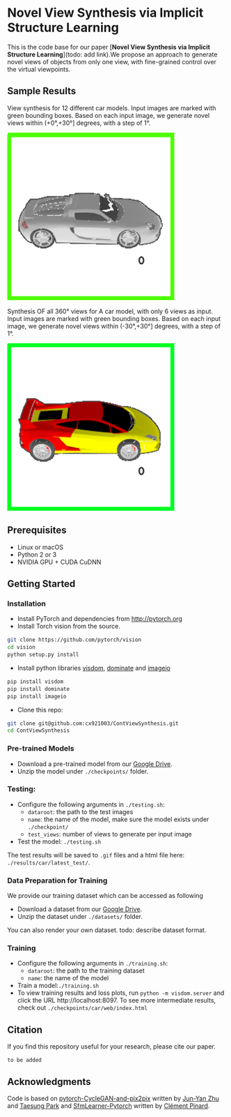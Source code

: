 
# Novel View Synthesis via Implicit Structure Learning
This is the code base for our paper [**Novel View Synthesis via Implicit Structure Learning**](todo: add link).We propose an approach to generate novel views of objects from only one view, with fine-grained control over the virtual viewpoints.

## Sample Results
View synthesis for 12 different car models. Input images are marked with green bounding boxes. Based on each input image, we generate novel views within (+0°,+30°] degrees, with a step of 1°.

<img src='images/car_multi.gif' width=384>

Synthesis OF all 360° views for A car model, with only 6 views as input. Input images are marked with green bounding boxes. Based on each input image, we generate novel views within (-30°,+30°] degrees, with a step of 1°.

<img src='images/car_single.gif' width=384>

## Prerequisites
- Linux or macOS
- Python 2 or 3
- NVIDIA GPU + CUDA CuDNN

## Getting Started
### Installation
- Install PyTorch and dependencies from http://pytorch.org
- Install Torch vision from the source.
```bash
git clone https://github.com/pytorch/vision
cd vision
python setup.py install
```
- Install python libraries [visdom](https://github.com/facebookresearch/visdom), [dominate](https://github.com/Knio/dominate) and [imageio](https://pypi.org/project/imageio/)
```bash
pip install visdom
pip install dominate
pip install imageio
```
- Clone this repo:
```bash
git clone git@github.com:cx921003/ContViewSynthesis.git
cd ContViewSynthesis
```

### Pre-trained Models
- Download a pre-trained model from our [Google Drive](https://goo.gl/P7jA4a).
- Unzip the model under ``./checkpoints/`` folder.

### Testing:
- Configure the following arguments in ``./testing.sh``:
    - ``dataroot``: the path to the test images
    - ``name``: the name of the model, make sure the model exists under ``./checkpoint/``
    - ``test_views``: number of views to generate per input image
- Test the model: ``./testing.sh``

The test results will be saved to `.gif` files and a html file here: `./results/car/latest_test/`.

### Data Preparation for Training
We provide our training dataset which can be accessed as following
- Download a dataset from our [Google Drive](https://goo.gl/mGykQP).
- Unzip the dataset under ``./datasets/`` folder.

You can also render your own dataset. todo: describe dataset format.

### Training
- Configure the following arguments in ``./training.sh``:
    - ``dataroot``: the path to the training dataset
    - ``name``: the name of the model
- Train a model:``./training.sh``
- To view training results and loss plots, run `python -m visdom.server` and click the URL http://localhost:8097. To see more intermediate results, check out `./checkpoints/car/web/index.html`






## Citation
If you find this repository useful for your research, please cite our paper.
```
to be added
```

## Acknowledgments
Code is based on [pytorch-CycleGAN-and-pix2pix](https://github.com/junyanz/pytorch-CycleGAN-and-pix2pix.git) written by [Jun-Yan Zhu](https://github.com/junyanz) and [Taesung Park](https://github.com/taesung89) and [SfmLearner-Pytorch](https://github.com/ClementPinard/SfmLearner-Pytorch) written by [Clément Pinard](https://github.com/ClementPinard).
